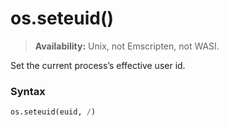 # os.seteuid()

> **Availability:** Unix, not Emscripten, not WASI.

Set the current process’s effective user id.

### Syntax

```python
os.seteuid(euid, /)
```